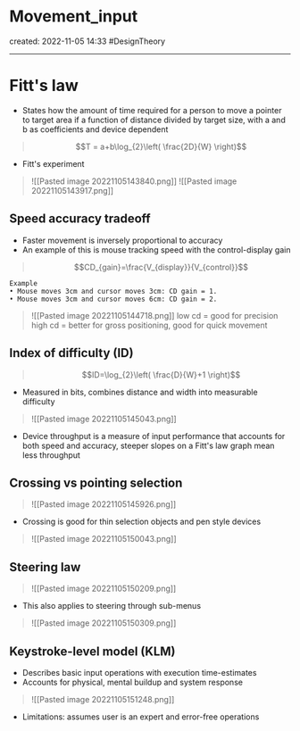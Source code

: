 
# Movement_input
created: 2022-11-05 14:33
#DesignTheory 

---
# Fitt's law
- States how the amount of time required for a person to move a pointer to target area if a function of distance divided by target size, with a and b as coefficients and device dependent 
>$$T = a+b\log_{2}\left( \frac{2D}{W} \right)$$
- Fitt's experiment 

> ![[Pasted image 20221105143840.png]]
> ![[Pasted image 20221105143917.png]]

## Speed accuracy tradeoff
- Faster movement is inversely proportional to accuracy 
- An example of this is mouse tracking speed with the control-display gain
>$$CD_{gain}=\frac{V_{display}}{V_{control}}$$

```ad-example
Example
• Mouse moves 3cm and cursor moves 3cm: CD gain = 1.
• Mouse moves 3cm and cursor moves 6cm: CD gain = 2.
```

> ![[Pasted image 20221105144718.png]]
> low cd = good for precision
> high cd = better for gross positioning, good for quick movement

## Index of difficulty (ID)
>$$ID=\log_{2}\left( \frac{D}{W}+1 \right)$$
- Measured in bits, combines distance and width into measurable difficulty

> ![[Pasted image 20221105145043.png]]

- Device throughput is a measure of input performance that accounts for both speed and accuracy, steeper slopes on a Fitt's law graph mean less throughput

## Crossing vs pointing selection

> ![[Pasted image 20221105145926.png]]

- Crossing is good for thin selection objects and pen style devices

> ![[Pasted image 20221105150043.png]]

## Steering law
> ![[Pasted image 20221105150209.png]]

- This also applies to steering through sub-menus

> ![[Pasted image 20221105150309.png]]

## Keystroke-level model (KLM)
- Describes basic input operations with execution time-estimates 
- Accounts for physical, mental buildup and system response

> ![[Pasted image 20221105151248.png]]

- Limitations: assumes user is an expert and error-free operations 